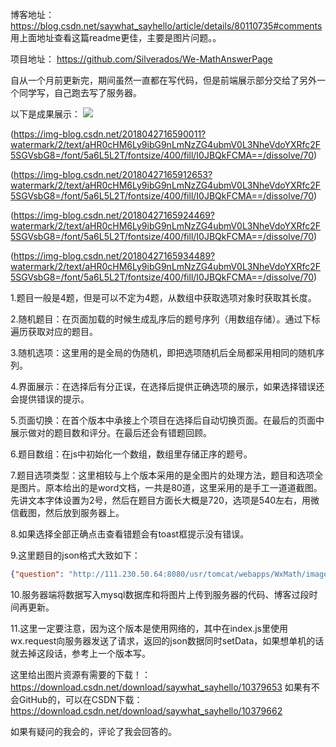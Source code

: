 博客地址：https://blog.csdn.net/saywhat_sayhello/article/details/80110735#comments
用上面地址查看这篇readme更佳，主要是图片问题。。

项目地址： https://github.com/Silverados/We-MathAnswerPage

自从一个月前更新完，期间虽然一直都在写代码，但是前端展示部分交给了另外一个同学写，自己跑去写了服务器。

以下是成果展示：
![](https://img-blog.csdn.net/20180427165847236?watermark/2/text/aHR0cHM6Ly9ibG9nLmNzZG4ubmV0L3NheVdoYXRfc2F5SGVsbG8=/font/5a6L5L2T/fontsize/400/fill/I0JBQkFCMA==/dissolve/70)

(https://img-blog.csdn.net/2018042716590011?watermark/2/text/aHR0cHM6Ly9ibG9nLmNzZG4ubmV0L3NheVdoYXRfc2F5SGVsbG8=/font/5a6L5L2T/fontsize/400/fill/I0JBQkFCMA==/dissolve/70)

(https://img-blog.csdn.net/20180427165912653?watermark/2/text/aHR0cHM6Ly9ibG9nLmNzZG4ubmV0L3NheVdoYXRfc2F5SGVsbG8=/font/5a6L5L2T/fontsize/400/fill/I0JBQkFCMA==/dissolve/70)

(https://img-blog.csdn.net/20180427165924469?watermark/2/text/aHR0cHM6Ly9ibG9nLmNzZG4ubmV0L3NheVdoYXRfc2F5SGVsbG8=/font/5a6L5L2T/fontsize/400/fill/I0JBQkFCMA==/dissolve/70)

(https://img-blog.csdn.net/20180427165934489?watermark/2/text/aHR0cHM6Ly9ibG9nLmNzZG4ubmV0L3NheVdoYXRfc2F5SGVsbG8=/font/5a6L5L2T/fontsize/400/fill/I0JBQkFCMA==/dissolve/70)

1.题目一般是4题，但是可以不定为4题，从数组中获取选项对象时获取其长度。

2.随机题目：在页面加载的时候生成乱序后的题号序列（用数组存储）。通过下标遍历获取对应的题目。

3.随机选项：这里用的是全局的伪随机，即把选项随机后全局都采用相同的随机序列。

4.界面展示：在选择后有分正误，在选择后提供正确选项的展示，如果选择错误还会提供错误的提示。

5.页面切换：在首个版本中承接上个项目在选择后自动切换页面。在最后的页面中展示做对的题目数和评分。在最后还会有错题回顾。

6.题目数组：在js中初始化一个数组，数组里存储正序的题号。

7.题目选项类型：这里相较与上个版本采用的是全图片的处理方法，题目和选项全是图片。原本给出的是word文档，一共是80道，这里采用的是手工一道道截图。先讲文本字体设置为2号，然后在题目方面长大概是720，选项是540左右，用微信截图，然后放到服务器上。

8.如果选择全部正确点击查看错题会有toast框提示没有错误。

9.这里题目的json格式大致如下：
```json
{"question": "http://111.230.50.64:8080/usr/tomcat/webapps/WxMath/image/80-q.png","option": {"A": "http://111.230.50.64:8080/usr/tomcat/webapps/WxMath/image/80-a.png", "B": "http://111.230.50.64:8080/usr/tomcat/webapps/WxMath/image/80-b.png", "C": "http://111.230.50.64:8080/usr/tomcat/webapps/WxMath/image/80-c.png", "D": "http://111.230.50.64:8080/usr/tomcat/webapps/WxMath/image/80-d.png" }, "true": "A", "number":"4" }
```
10.服务器端将数据写入mysql数据库和将图片上传到服务器的代码、博客过段时间再更新。

11.这里一定要注意，因为这个版本是使用网络的，其中在index.js里使用wx.request向服务器发送了请求，返回的json数据同时setData，如果想单机的话就去掉这段话，参考上一个版本写。


这里给出图片资源有需要的下载！：https://download.csdn.net/download/saywhat_sayhello/10379653
如果有不会GitHub的，可以在CSDN下载：https://download.csdn.net/download/saywhat_sayhello/10379662

如果有疑问的我会的，评论了我会回答的。
